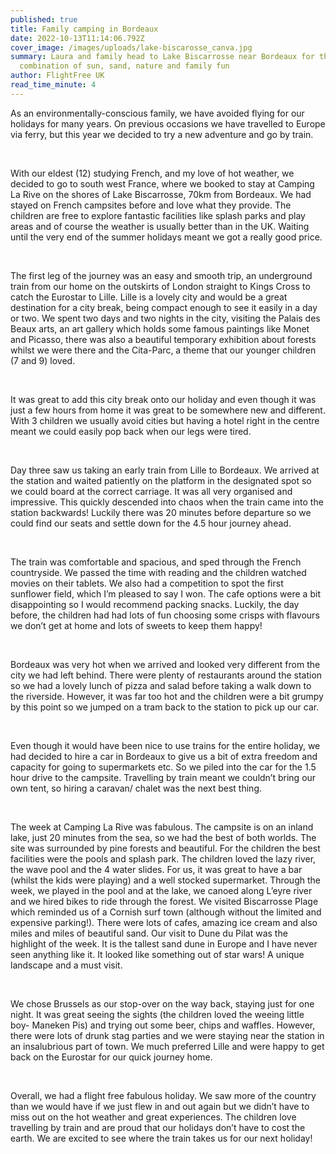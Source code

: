 ```yaml
---
published: true
title: Family camping in Bordeaux
date: 2022-10-13T11:14:06.792Z
cover_image: /images/uploads/lake-biscarosse_canva.jpg
summary: Laura and family head to Lake Biscarrosse near Bordeaux for the perfect
  combination of sun, sand, nature and family fun
author: FlightFree UK
read_time_minute: 4
---
```

As an environmentally-conscious family, we have avoided flying for our holidays for many years. On previous occasions we have travelled to Europe via ferry, but this year we decided to try a new adventure and go by train. 

 

With our eldest (12) studying French, and my love of hot weather, we decided to go to south west France, where we booked to stay at Camping La Rive on the shores of Lake Biscarrosse, 70km from Bordeaux. We had stayed on French campsites before and love what they provide. The children are free to explore fantastic facilities like splash parks and play areas and of course the weather is usually better than in the UK. Waiting until the very end of the summer holidays meant we got a really good price.

 

The first leg of the journey was an easy and smooth trip, an underground train from our home on the outskirts of London straight to Kings Cross to catch the Eurostar to Lille. Lille is a lovely city and would be a great destination for a city break, being compact enough to see it easily in a day or two. We spent two days and two nights in the city, visiting the Palais des Beaux arts, an art gallery which holds some famous paintings like Monet and Picasso, there was also a beautiful temporary exhibition about forests whilst we were there and the Cita-Parc, a theme that our younger children (7 and 9) loved.

 

It was great to add this city break onto our holiday and even though it was just a few hours from home it was great to be somewhere new and different. With 3 children we usually avoid cities but having a hotel right in the centre meant we could easily pop back when our legs were tired.

 

Day three saw us taking an early train from Lille to Bordeaux. We arrived at the station and waited patiently on the platform in the designated spot so we could board at the correct carriage. It was all very organised and impressive. This quickly descended into chaos when the train came into the station backwards! Luckily there was 20 minutes before departure so we could find our seats and settle down for the 4.5 hour journey ahead. 

 

The train was comfortable and spacious, and sped through the French countryside. We passed the time with reading and the children watched movies on their tablets. We also had a competition to spot the first sunflower field, which I’m pleased to say I won. The cafe options were a bit disappointing so I would recommend packing snacks. Luckily, the day before, the children had had lots of fun choosing some crisps with flavours we don’t get at home and lots of sweets to keep them happy!

 

Bordeaux was very hot when we arrived and looked very different from the city we had left behind. There were plenty of restaurants around the station so we had a lovely lunch of pizza and salad before taking a walk down to the riverside. However, it was far too hot and the children were a bit grumpy by this point so we jumped on a tram back to the station to pick up our car.

 

Even though it would have been nice to use trains for the entire holiday, we had decided to hire a car in Bordeaux to give us a bit of extra freedom and capacity for going to supermarkets etc. So we piled into the car for the 1.5 hour drive to the campsite. Travelling by train meant we couldn’t bring our own tent, so hiring a caravan/ chalet was the next best thing.

 

The week at Camping La Rive was fabulous. The campsite is on an inland lake, just 20 minutes from the sea, so we had the best of both worlds. The site was surrounded by pine forests and beautiful. For the children the best facilities were the pools and splash park. The children loved the lazy river, the wave pool and the 4 water slides. For us, it was great to have a bar (whilst the kids were playing) and a well stocked supermarket. Through the week, we played in the pool and at the lake, we canoed along L’eyre river and we hired bikes to ride through the forest. We visited Biscarrosse Plage which reminded us of a Cornish surf town (although without the limited and expensive parking!). There were lots of cafes, amazing ice cream and also miles and miles of beautiful sand. Our visit to Dune du Pilat was the highlight of the week. It is the tallest sand dune in Europe and I have never seen anything like it. It looked like something out of star wars! A unique landscape and a must visit.

 

We chose Brussels as our stop-over on the way back, staying just for one night. It was great seeing the sights (the children loved the weeing little boy- Maneken Pis) and trying out some beer, chips and waffles. However, there were lots of drunk stag parties and we were staying near the station in an insalubrious part of town. We much preferred Lille and were happy to get back on the Eurostar for our quick journey home.

 

Overall, we had a flight free fabulous holiday. We saw more of the country than we would have if we just flew in and out again but we didn’t have to miss out on the hot weather and great experiences. The children love travelling by train and are proud that our holidays don’t have to cost the earth. We are excited to see where the train takes us for our next holiday!